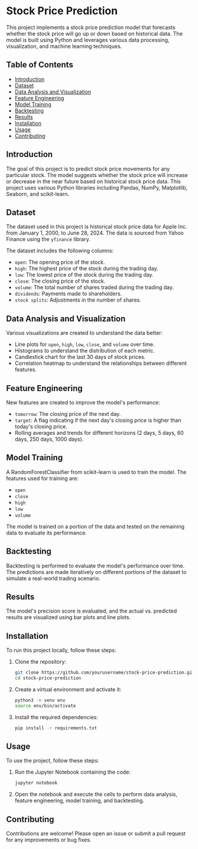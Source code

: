 # Stock Price Prediction

This project implements a stock price prediction model that forecasts whether the stock price will go up or down based on historical data. The model is built using Python and leverages various data processing, visualization, and machine learning techniques.

## Table of Contents

- [Introduction](#introduction)
- [Dataset](#dataset)
- [Data Analysis and Visualization](#data-analysis-and-visualization)
- [Feature Engineering](#feature-engineering)
- [Model Training](#model-training)
- [Backtesting](#backtesting)
- [Results](#results)
- [Installation](#installation)
- [Usage](#usage)
- [Contributing](#contributing)

## Introduction

The goal of this project is to predict stock price movements for any particular stock. The model suggests whether the stock price will increase or decrease in the near future based on historical stock price data. This project uses various Python libraries including Pandas, NumPy, Matplotlib, Seaborn, and scikit-learn.

## Dataset

The dataset used in this project is historical stock price data for Apple Inc. from January 1, 2000, to June 28, 2024. The data is sourced from Yahoo Finance using the `yfinance` library.

The dataset includes the following columns:
- `open`: The opening price of the stock.
- `high`: The highest price of the stock during the trading day.
- `low`: The lowest price of the stock during the trading day.
- `close`: The closing price of the stock.
- `volume`: The total number of shares traded during the trading day.
- `dividends`: Payments made to shareholders.
- `stock splits`: Adjustments in the number of shares.

## Data Analysis and Visualization

Various visualizations are created to understand the data better:
- Line plots for `open`, `high`, `low`, `close`, and `volume` over time.
- Histograms to understand the distribution of each metric.
- Candlestick chart for the last 30 days of stock prices.
- Correlation heatmap to understand the relationships between different features.

## Feature Engineering

New features are created to improve the model's performance:
- `tomorrow`: The closing price of the next day.
- `target`: A flag indicating if the next day's closing price is higher than today's closing price.
- Rolling averages and trends for different horizons (2 days, 5 days, 60 days, 250 days, 1000 days).

## Model Training

A RandomForestClassifier from scikit-learn is used to train the model. The features used for training are:
- `open`
- `close`
- `high`
- `low`
- `volume`

The model is trained on a portion of the data and tested on the remaining data to evaluate its performance.

## Backtesting

Backtesting is performed to evaluate the model's performance over time. The predictions are made iteratively on different portions of the dataset to simulate a real-world trading scenario.

## Results

The model's precision score is evaluated, and the actual vs. predicted results are visualized using bar plots and line plots.

## Installation

To run this project locally, follow these steps:

1. Clone the repository:
    ```bash
    git clone https://github.com/yourusername/stock-price-prediction.git
    cd stock-price-prediction
    ```

2. Create a virtual environment and activate it:
    ```bash
    python3 -m venv env
    source env/bin/activate
    ```

3. Install the required dependencies:
    ```bash
    pip install -r requirements.txt
    ```

## Usage

To use the project, follow these steps:

1. Run the Jupyter Notebook containing the code:
    ```bash
    jupyter notebook
    ```

2. Open the notebook and execute the cells to perform data analysis, feature engineering, model training, and backtesting.

## Contributing

Contributions are welcome! Please open an issue or submit a pull request for any improvements or bug fixes.
